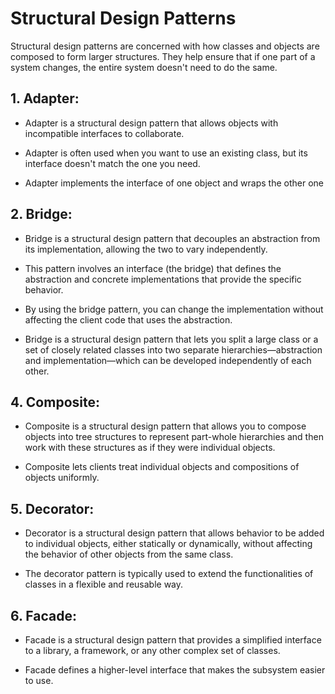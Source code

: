 # Structural Design Patterns

Structural design patterns are concerned with how classes and objects are composed to form larger structures. They help ensure that if one part of a system changes, the entire system doesn't need to do the same.

## 1. Adapter:

- Adapter is a structural design pattern that allows objects with incompatible interfaces to collaborate.

- Adapter is often used when you want to use an existing class, but its interface doesn't match the one you need.

- Adapter implements the interface of one object and wraps the other one

## 2. Bridge:

- Bridge is a structural design pattern that decouples an abstraction from its implementation, allowing the two to vary independently.

- This pattern involves an interface (the bridge) that defines the abstraction and concrete implementations that provide the specific behavior.

- By using the bridge pattern, you can change the implementation without affecting the client code that uses the abstraction.

- Bridge is a structural design pattern that lets you split a large class or a set of closely related classes into two separate hierarchies—abstraction and implementation—which can be developed independently of each other.

## 4. Composite:

- Composite is a structural design pattern that allows you to compose objects into tree structures to represent part-whole hierarchies and then work with these structures as if they were individual objects.

- Composite lets clients treat individual objects and compositions of objects uniformly.

## 5. Decorator:

- Decorator is a structural design pattern that allows behavior to be added to individual objects, either statically or dynamically, without affecting the behavior of other objects from the same class.
  
- The decorator pattern is typically used to extend the functionalities of classes in a flexible and reusable way.

## 6. Facade:

- Facade is a structural design pattern that provides a simplified interface to a library, a framework, or any other complex set of classes.

- Facade defines a higher-level interface that makes the subsystem easier to use.